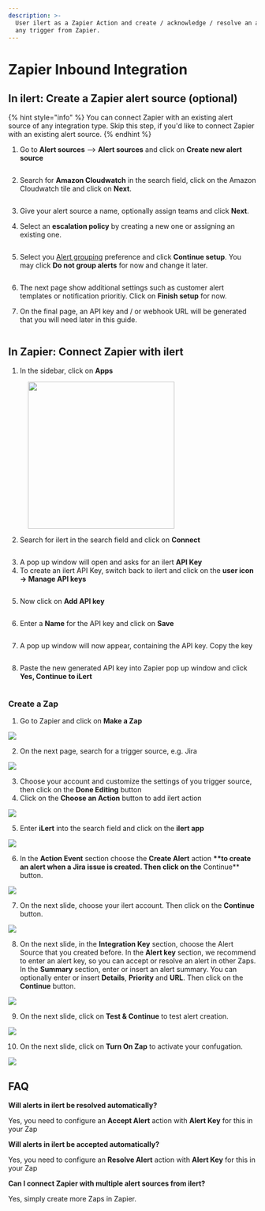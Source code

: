 ```yaml
---
description: >-
  User ilert as a Zapier Action and create / acknowledge / resolve an alert for
  any trigger from Zapier.
---
```


# Zapier Inbound Integration

## In ilert: Create a Zapier alert source (optional) <a href="#in-ilert" id="in-ilert"></a>

{% hint style="info" %}
You can connect Zapier with an existing alert source of any integration type. Skip this step, if you'd like to connect Zapier with an existing alert source.
{% endhint %}

1.  Go to **Alert sources** --> **Alert sources** and click on **Create new alert source**

    <figure><img src="../../.gitbook/assets/Screenshot 2023-08-28 at 10.21.10.png" alt=""><figcaption></figcaption></figure>
2.  Search for **Amazon Cloudwatch** in the search field, click on the Amazon Cloudwatch tile and click on **Next**.&#x20;

    <figure><img src="../../.gitbook/assets/Screenshot 2023-08-28 at 10.24.23.png" alt=""><figcaption></figcaption></figure>
3. Give your alert source a name, optionally assign teams and click **Next**.
4.  Select an **escalation policy** by creating a new one or assigning an existing one.

    <figure><img src="../../.gitbook/assets/Screenshot 2023-08-28 at 11.37.47.png" alt=""><figcaption></figcaption></figure>
5.  Select you [Alert grouping](../../alerting/alert-sources.md#alert-grouping) preference and click **Continue setup**. You may click **Do not group alerts** for now and change it later.&#x20;

    <figure><img src="../../.gitbook/assets/Screenshot 2023-08-28 at 11.38.24.png" alt=""><figcaption></figcaption></figure>
6. The next page show additional settings such as customer alert templates or notification prioritiy. Click on **Finish setup** for now.
7.  On the final page, an API key and / or webhook URL will be generated that you will need later in this guide.

    <figure><img src="../../.gitbook/assets/Screenshot 2023-08-28 at 11.47.34 (1).png" alt=""><figcaption></figcaption></figure>

## In Zapier: Connect Zapier with ilert <a href="#in-topdesk" id="in-topdesk"></a>

1. In the sidebar, click on **Apps**

<figure><img src="../../.gitbook/assets/zapier-connect-1.png" alt="" width="297"><figcaption></figcaption></figure>

2. Search for ilert in the search field and click on **Connect**

<figure><img src="../../.gitbook/assets/zapier-connect-2.png" alt=""><figcaption></figcaption></figure>

3. A pop up window will open and asks for an ilert **API Key**
4. To create an ilert API Key, switch back to ilert and click on the **user icon -> Manage API keys**

<figure><img src="../../.gitbook/assets/ilert-apikey-1.png" alt=""><figcaption></figcaption></figure>

5. Now click on **Add API key**

<figure><img src="../../.gitbook/assets/ilert-apikey-2.png" alt=""><figcaption></figcaption></figure>

6. Enter a **Name** for the API key and click on **Save**

<figure><img src="../../.gitbook/assets/ilert-apikey-3.png" alt=""><figcaption></figcaption></figure>

7. A pop up window will now appear, containing the API key. Copy the key

<figure><img src="../../.gitbook/assets/ilert-apikey-4.png" alt=""><figcaption></figcaption></figure>

8. Paste the new generated API key into Zapier pop up window and click **Yes, Continue to iLert**

<figure><img src="../../.gitbook/assets/zapier-connect-3.png" alt=""><figcaption></figcaption></figure>

### Create a Zap <a href="#create-action-sequences" id="create-action-sequences"></a>

1. Go to Zapier and click on **Make a Zap**

![](../../.gitbook/assets/Screenshot\_29\_10\_20\_\_16\_22.png)

2. On the next page, search for a trigger source, e.g. Jira

![](../../.gitbook/assets/Screenshot\_29\_10\_20\_\_16\_35.png)

3. Choose your account and customize the settings of you trigger source, then click on the **Done Editing** button
4. Click on the **Choose an Action** button to add ilert action

![](../../.gitbook/assets/Screenshot\_29\_10\_20\_\_16\_39.png)

5. Enter **iLert** into the search field and click on the **ilert app**

![](<../../.gitbook/assets/Screenshot\_29\_10\_20\_\_16\_40 (1).png>)

6. In the **Action Event** section choose the **Create Alert** action **\*\*to create an alert when a Jira issue is created. Then click on the** Continue\*\* button.

![](../../.gitbook/assets/Screenshot\_29\_10\_20\_\_16\_45.png)

7. On the next slide, choose your ilert account. Then click on the **Continue** button.

![](../../.gitbook/assets/Screenshot\_29\_10\_20\_\_16\_47.png)

8. On the next slide, in the **Integration Key** section, choose the Alert Source that you created before. In the **Alert key** section, we recommend to enter an alert key, so you can accept or resolve an alert in other Zaps. In the **Summary** section, enter or insert an alert summary. You can optionally enter or insert **Details**, **Priority** and **URL**. Then click on the **Continue** button.

![](../../.gitbook/assets/Screenshot\_29\_10\_20\_\_23\_15.png)

9. On the next slide, click on **Test & Continue** to test alert creation.

![](../../.gitbook/assets/Screenshot\_29\_10\_20\_\_23\_22.png)

10. &#x20;On the next slide, click on **Turn On Zap** to activate your confugation.

![](../../.gitbook/assets/Screenshot\_29\_10\_20\_\_23\_25.png)

## FAQ <a href="#faq" id="faq"></a>

**Will alerts in ilert be resolved automatically?**

Yes, you need to configure an **Accept Alert** action with **Alert Key** for this in your Zap

**Will alerts in ilert be accepted automatically?**

Yes, you need to configure an **Resolve Alert** action with **Alert Key** for this in your Zap

**Can I connect Zapier with multiple alert sources from ilert?**

Yes, simply create more Zaps in Zapier.
